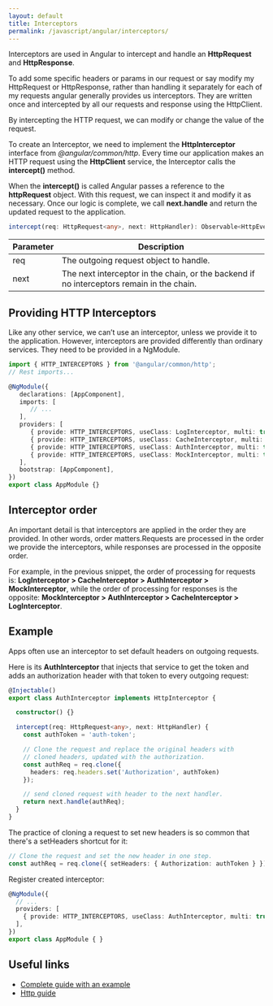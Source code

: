 ```yaml
---
layout: default
title: Interceptors
permalink: /javascript/angular/interceptors/
---
```


Interceptors are used in Angular to intercept and handle an **HttpRequest** and **HttpResponse**.

To add some specific headers or params in our request or say modify my HttpRequest or HttpResponse, rather than handling it separately for each of my requests angular generally provides us interceptors. They are written once and intercepted by all our requests and response using the HttpClient.

By intercepting the HTTP request, we can modify or change the value of the request.

To create an Interceptor, we need to implement the **HttpInterceptor** interface from *@angular/common/http*. Every time our application makes an HTTP request using the **HttpClient** service, the Interceptor calls the **intercept()** method.

When the **intercept()** is called Angular passes a reference to the **httpRequest** object. With this request, we can inspect it and modify it as necessary. Once our logic is complete, we call **next.handle** and return the updated request to the application.

```typescript
intercept(req: HttpRequest<any>, next: HttpHandler): Observable<HttpEvent<any>>
```
| Parameter | Description |
| ---- | ---- |
| req | The outgoing request object to handle.
| next | The next interceptor in the chain, or the backend if no interceptors remain in the chain.



## Providing HTTP Interceptors
Like any other service, we can’t use an interceptor, unless we provide it to the application. However, interceptors are provided differently than ordinary services. They need to be provided in a NgModule.

```typescript
import { HTTP_INTERCEPTORS } from '@angular/common/http';
// Rest imports...

@NgModule({
   declarations: [AppComponent],
   imports: [
      // ...
   ],
   providers: [
      { provide: HTTP_INTERCEPTORS, useClass: LogInterceptor, multi: true },
      { provide: HTTP_INTERCEPTORS, useClass: CacheInterceptor, multi: true },
      { provide: HTTP_INTERCEPTORS, useClass: AuthInterceptor, multi: true },
      { provide: HTTP_INTERCEPTORS, useClass: MockInterceptor, multi: true },
   ],
   bootstrap: [AppComponent],
})
export class AppModule {}
```

## Interceptor order
An important detail is that interceptors are applied in the order they are provided. In other words, order matters.Requests are processed in the order we provide the interceptors, while responses are processed in the opposite order.

For example, in the previous snippet, the order of processing for requests is: **LogInterceptor > CacheInterceptor > AuthInterceptor > MockInterceptor**, while the order of processing for responses is the opposite: **MockInterceptor > AuthInterceptor > CacheInterceptor > LogInterceptor**.

## Example

Apps often use an interceptor to set default headers on outgoing requests.

Here is its **AuthInterceptor** that injects that service to get the token and adds an authorization header with that token to every outgoing request:

```typescript
@Injectable()
export class AuthInterceptor implements HttpInterceptor {

  constructor() {}

  intercept(req: HttpRequest<any>, next: HttpHandler) {
    const authToken = 'auth-token';

    // Clone the request and replace the original headers with
    // cloned headers, updated with the authorization.
    const authReq = req.clone({
      headers: req.headers.set('Authorization', authToken)
    });

    // send cloned request with header to the next handler.
    return next.handle(authReq);
  }
}
```
The practice of cloning a request to set new headers is so common that there's a setHeaders shortcut for it:
```typescript
// Clone the request and set the new header in one step.
const authReq = req.clone({ setHeaders: { Authorization: authToken } });
```
Register created interceptor:
```typescript
@NgModule({
  // ...
  providers: [ 
    { provide: HTTP_INTERCEPTORS, useClass: AuthInterceptor, multi: true },
  ],
})
export class AppModule { }
```
## Useful links
- [Complete guide with an example](https://javascript.plainenglish.io/angular-interceptors-a-complete-guide-7294e2317ecf)
- [Http guide](https://angular.io/guide/http#intercepting-requests-and-responses) 